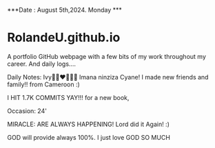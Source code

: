 ***Date : August 5th,2024. Monday ***
# RolandeU.github.io
 
A portfolio GitHub webpage with a few bits of my work throughout my career. And daily logs....

Daily Notes:
Ivy🙌🏽❤️💚🙏🏾 Imana ninziza Cyane!
I made new friends and family!! from Cameroon :)

I HIT 1.7K COMMITS YAY!!!
 for a new book, 


Occasion: 24'

MIRACLE: ARE ALWAYS HAPPENING!
Lord did it Again! :)

GOD will provide always 100%. I just love GOD SO MUCH







